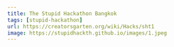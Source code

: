 ```yaml
---
title: The Stupid Hackathon Bangkok
tags: [stupid-hackathon]
url: https://creatorsgarten.org/wiki/Hacks/sht1
image: https://stupidhackth.github.io/images/1.jpeg
---
```

